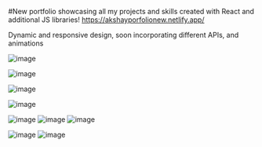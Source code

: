 #New portfolio showcasing all my projects and skills created with React and additional JS libraries!
https://akshayporfolionew.netlify.app/

Dynamic and responsive design, soon incorporating different APIs, and animations

![image](https://github.com/Octrainn/Updated-Portfolio/assets/117962555/52a6feec-6cf4-49e1-9b5c-ab6618fd3068)


![image](https://github.com/Octrainn/Updated-Portfolio/assets/117962555/a6bd4ae2-1bb4-43aa-b1c6-82e6706155f7)

![image](https://github.com/Octrainn/Updated-Portfolio/assets/117962555/f38e0420-18f6-4537-9ee4-78294c8db92e)

![image](https://github.com/Octrainn/Updated-Portfolio/assets/117962555/c639575d-c4b6-4faf-8930-e4c75d0b06f6)

![image](https://github.com/Octrainn/Updated-Portfolio/assets/117962555/284f8261-8731-4380-b204-9e231fb76b2e)
![image](https://github.com/Octrainn/Updated-Portfolio/assets/117962555/77cd4674-c86c-4ce9-87b4-bbb18bb7aaa5)
![image](https://github.com/Octrainn/Updated-Portfolio/assets/117962555/e75424ac-2673-4100-82e3-c6727dbf0193)


![image](https://github.com/Octrainn/Updated-Portfolio/assets/117962555/813d5852-872e-433b-a744-431d7f38caff)
![image](https://github.com/Octrainn/Updated-Portfolio/assets/117962555/33d985c1-0eb6-4c5a-834d-ff215d363681)



